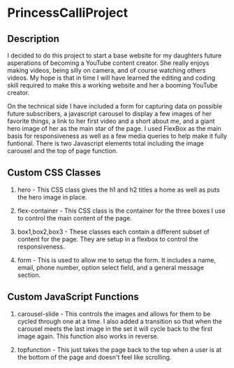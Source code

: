 # PrincessCalliProject

## Description

I decided to do this project to start a base website for my daughters future asperations of becoming a YouTube content creator. She really enjoys making videos, being silly on camera, and of course watching others videos. My hope is that in time I will have learned the editing and coding skill required to make this a working website and her a booming YouTube creator.

On the technical side I have included a form for capturing data on possible future subscribers, a javascript carousel to display a few images of her favorite things, a link to her first video and a short about me, and a giant hero image of her as the main star of the page. I used FlexBox as the main basis for responsiveness as well as a few media queries to help make it fully funtional. There is two Javascript elements total including the image carousel and the top of page function.

## Custom CSS Classes

1. hero - This CSS class gives the h1 and h2 titles a home as well as puts the hero image in place.

2. flex-container - This CSS class is the container for the three boxes I use to control the main content of the page.

3. box1,box2,box3 - These classes each contain a different subset of content for the page. They are setup in a flexbox to control the responsiveness.

4. form - This is used to allow me to setup the form. It includes a name, email, phone number, option select field, and a general message section.

## Custom JavaScript Functions

1. carousel-slide - This controls the images and allows for them to be cycled through one at a time. I also added a transition so that when the carousel meets the last image in the set it will cycle back to the first image again. This function also works in reverse.

2. topfunction - This just takes the page back to the top when a user is at the bottom of the page and doesn't feel like scrolling.
